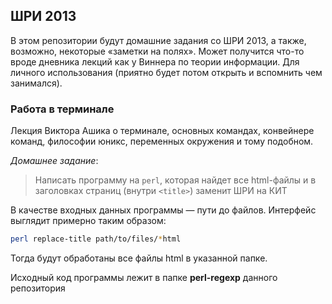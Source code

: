 ## ШРИ 2013

В этом репозитории будут домашние задания со ШРИ 2013, а также, возможно, некоторые «заметки на полях». Может получится что-то вроде дневника лекций как у Виннера по теории информации. Для личного использования (приятно будет потом открыть и вспомнить чем занимался).

### Работа в терминале

Лекция Виктора Ашика о терминале, основных командах, конвейнере команд, философии юникс, переменных окружения и тому подобном.

*Домашнее задание*:

> Написать программу на `perl`, которая найдет все html-файлы и в заголовках страниц (внутри `<title>`) заменит ШРИ на КИТ

В качестве входных данных программы — пути до файлов. Интерфейс выглядит примерно таким образом:

```bash
perl replace-title path/to/files/*html
```

Тогда будут обработаны все файлы html в указанной папке.

Исходный код программы лежит в папке **perl-regexp** данного репозитория



